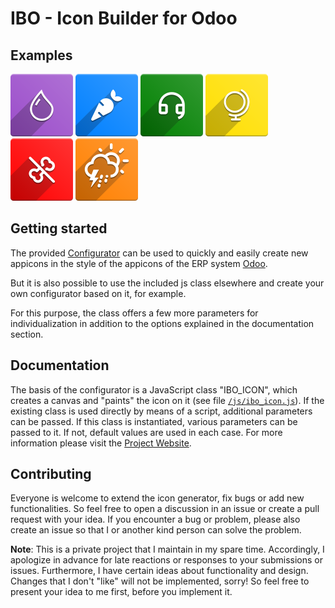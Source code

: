 # IBO - Icon Builder for Odoo

## Examples
![Odoo 15 Example Icon "Drop" from Bootstrap](examples\icon_bootstrap.png)
![Odoo 15 Example Icon "Drop" from Bootstrap](examples\icon_fontawesome.png)
![Odoo 15 Example Icon "Drop" from Bootstrap](examples\icon_remix.png)
![Odoo 15 Example Icon "Drop" from Bootstrap](examples\icon_simple.png)
![Odoo 15 Example Icon "Drop" from Bootstrap](examples\icon_tabler.png)
![Odoo 15 Example Icon "Drop" from Bootstrap](examples\icon_weather.png)

## Getting started

The provided [Configurator](https://spilymp.github.io/ibo/) can be used to quickly and easily create new appicons in the style of the
appicons of the ERP system [Odoo](https://www.odoo.com/).

But it is also possible to use the included js class elsewhere and create your own configurator based on it, for example.

For this purpose, the class offers a few more parameters for individualization in addition to the options explained in the documentation section.

## Documentation

The basis of the configurator is a JavaScript class "IBO_ICON", which creates a canvas and "paints" the icon on it (see file [`/js/ibo_icon.js`](https://github.com/spilymp/iob/blob/main/js/ibo_icon.js)).
If the existing class is used directly by means of a script, additional parameters can be passed.
If this class is instantiated, various parameters can be passed to it.
If not, default values are used in each case.
For more information please visit the [Project Website](https://spilymp.github.io/ibo/).

## Contributing
Everyone is welcome to extend the icon generator, fix bugs or add new functionalities. So feel free to open a discussion in an issue or create a pull request with your idea. 
If you encounter a bug or problem, please also create an issue so that I or another kind person can solve the problem.

**Note**: This is a private project that I maintain in my spare time. Accordingly, I apologize in advance for late reactions or responses to your submissions or issues. Furthermore, I have certain ideas about functionality and design. Changes that I don't "like" will not be implemented, sorry! So feel free to present your idea to me first, before you implement it.